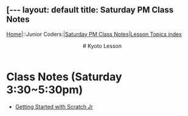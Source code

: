 [---
layout: default
title: Saturday PM Class Notes
---

[Home](../../)|::Junior Coders:|[Saturday PM Class Notes](../saturday_pm)|[Lesson Topics index](../lessons)

<header>
# Kyoto Lesson
</header>

# Class Notes (Saturday 3:30~5:30pm)

* [Getting Started with Scratch Jr](./a_sat0411pm.html)
